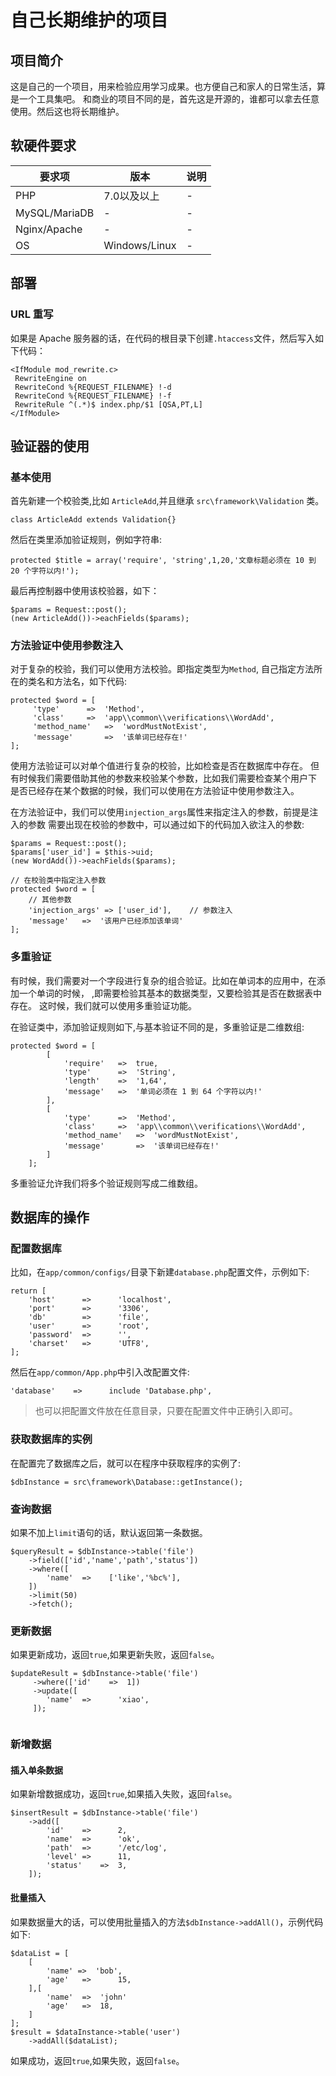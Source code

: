 # 自己长期维护的项目 #

## 项目简介 ##

这是自己的一个项目，用来检验应用学习成果。也方便自己和家人的日常生活，算是一个工具集吧。
和商业的项目不同的是，首先这是开源的，谁都可以拿去任意使用。然后这也将长期维护。

## 软硬件要求 ##

|要求项|版本|说明|
|---|---|---|
|PHP|7.0以及以上|-|
|MySQL/MariaDB|-|-|
|Nginx/Apache|-|-|
|OS|Windows/Linux|-|

## 部署 ##

### URL 重写 ###

如果是 Apache 服务器的话，在代码的根目录下创建`.htaccess`文件，然后写入如下代码：

```
<IfModule mod_rewrite.c>
 RewriteEngine on
 RewriteCond %{REQUEST_FILENAME} !-d
 RewriteCond %{REQUEST_FILENAME} !-f
 RewriteRule ^(.*)$ index.php/$1 [QSA,PT,L]
</IfModule>

```

## 验证器的使用 ##

### 基本使用 ###

首先新建一个校验类,比如 `ArticleAdd`,并且继承 `src\framework\Validation` 类。
    
    class ArticleAdd extends Validation{}
    
然后在类里添加验证规则，例如字符串:

    protected $title = array('require', 'string',1,20,'文章标题必须在 10 到 20 个字符以内!');
    
最后再控制器中使用该校验器，如下：

    $params = Request::post();
    (new ArticleAdd())->eachFields($params);
    
### 方法验证中使用参数注入 ###

对于复杂的校验，我们可以使用方法校验。即指定类型为`Method`,
自己指定方法所在的类名和方法名，如下代码:

```
protected $word = [
     'type'      =>  'Method',
     'class'     =>  'app\\common\\verifications\\WordAdd',
     'method_name'   =>  'wordMustNotExist',
     'message'       =>  '该单词已经存在!'
];

```
使用方法验证可以对单个值进行复杂的校验，比如检查是否在数据库中存在。
但有时候我们需要借助其他的参数来校验某个参数，比如我们需要检查某个用户下
是否已经存在某个数据的时候，我们可以使用在方法验证中使用参数注入。

在方法验证中，我们可以使用`injection_args`属性来指定注入的参数，前提是注入的参数
需要出现在校验的参数中，可以通过如下的代码加入欲注入的参数:

```
$params = Request::post();
$params['user_id'] = $this->uid;
(new WordAdd())->eachFields($params);

// 在校验类中指定注入参数
protected $word = [
    // 其他参数
    'injection_args' => ['user_id'],    // 参数注入
    'message'   =>  '该用户已经添加该单词'
];
```

### 多重验证 ###

有时候，我们需要对一个字段进行复杂的组合验证。比如在单词本的应用中，在添加一个单词的时候，
,即需要检验其基本的数据类型，又要检验其是否在数据表中存在。
这时候，我们就可以使用多重验证功能。

在验证类中，添加验证规则如下,与基本验证不同的是，多重验证是二维数组:

```
protected $word = [
        [
            'require'   =>  true,
            'type'      =>  'String',
            'length'    =>  '1,64',
            'message'   =>  '单词必须在 1 到 64 个字符以内!'
        ],
        [
            'type'      =>  'Method',
            'class'     =>  'app\\common\\verifications\\WordAdd',
            'method_name'   =>  'wordMustNotExist',
            'message'       =>  '该单词已经存在!'
        ]
    ];
```
多重验证允许我们将多个验证规则写成二维数组。


    
## 数据库的操作 ##

### 配置数据库 ###

比如，在`app/common/configs/`目录下新建`database.php`配置文件，示例如下:

```
return [
    'host'      =>      'localhost',
    'port'      =>      '3306',
    'db'        =>      'file',
    'user'      =>      'root',
    'password'  =>      '',
    'charset'   =>      'UTF8',
];

```

然后在`app/common/App.php`中引入改配置文件:

```
'database'    =>      include 'Database.php',
```

> 也可以把配置文件放在任意目录，只要在配置文件中正确引入即可。

### 获取数据库的实例 ###

在配置完了数据库之后，就可以在程序中获取程序的实例了:

```
$dbInstance = src\framework\Database::getInstance();
```

### 查询数据 ###

如果不加上`limit`语句的话，默认返回第一条数据。

```
$queryResult = $dbInstance->table('file')
    ->field(['id','name','path','status'])
    ->where([
        'name'  =>    ['like','%bc%'],
    ])
    ->limit(50)
    ->fetch();
```

### 更新数据 ###

如果更新成功，返回`true`,如果更新失败，返回`false`。

```
$updateResult = $dbInstance->table('file')
     ->where(['id'    =>  1])
     ->update([
        'name'  =>      'xiao',
     ]);
     
```

### 新增数据 ###

#### 插入单条数据 ####

如果新增数据成功，返回`true`,如果插入失败，返回`false`。

```
$insertResult = $dbInstance->table('file')
    ->add([
        'id'    =>      2,
        'name'  =>      'ok',
        'path'  =>      '/etc/log',
        'level' =>      11,
        'status'    =>  3,
    ]);
```
#### 批量插入 ####

如果数据量大的话，可以使用批量插入的方法`$dbInstance->addAll()`，示例代码如下:

```
$dataList = [
    [
        'name' =>  'bob',
        'age'   =>      15,
    ],[
        'name'  =>  'john'
        'age'   =>  18,
    ]
];
$result = $dataInstance->table('user')
    ->addAll($dataList);
```
如果成功，返回`true`,如果失败，返回`false`。
